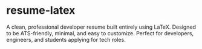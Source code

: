 # resume-latex
A clean, professional developer resume built entirely using LaTeX. Designed to be ATS-friendly, minimal, and easy to customize. Perfect for developers, engineers, and students applying for tech roles.
